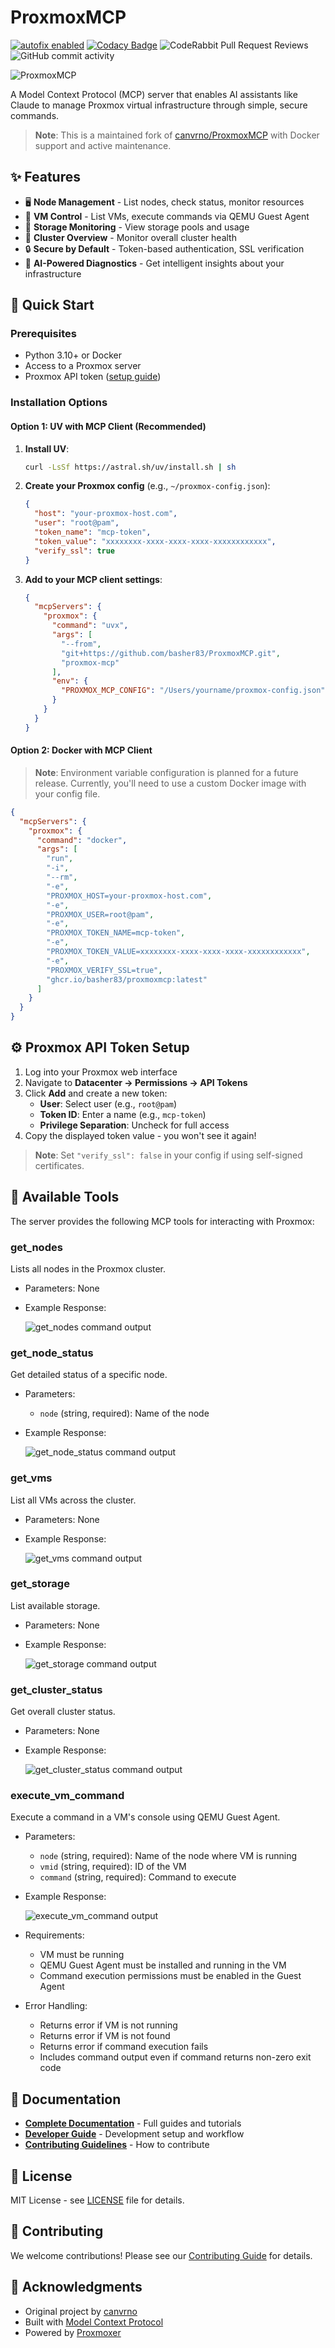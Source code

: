 # ProxmoxMCP

[![autofix enabled](https://shields.io/badge/autofix.ci-yes-success)](https://autofix.ci)
[![Codacy Badge](https://app.codacy.com/project/badge/Grade/fcb0843f9b1a45a586b0a5426d0a09c0)](https://app.codacy.com/gh/basher83/ProxmoxMCP/dashboard?utm_source=gh&utm_medium=referral&utm_content=&utm_campaign=Badge_grade)
![CodeRabbit Pull Request Reviews](https://img.shields.io/coderabbit/prs/github/basher83/ProxmoxMCP?utm_source=oss&utm_medium=github&utm_campaign=basher83%2FProxmoxMCP&labelColor=171717&color=FF570A&link=https%3A%2F%2Fcoderabbit.ai&label=CodeRabbit+Reviews)
<img alt="GitHub commit activity" src="https://img.shields.io/github/commit-activity/w/basher83/ProxmoxMCP">

![ProxmoxMCP](https://github.com/user-attachments/assets/e32ab79f-be8a-420c-ab2d-475612150534)

A Model Context Protocol (MCP) server that enables AI assistants like Claude to manage
Proxmox virtual infrastructure through simple, secure commands.

> **Note**: This is a maintained fork of [canvrno/ProxmoxMCP](https://github.com/canvrno/ProxmoxMCP)
> with Docker support and active maintenance.

## ✨ Features

- 🖥️ **Node Management** - List nodes, check status, monitor resources
- 🚀 **VM Control** - List VMs, execute commands via QEMU Guest Agent
- 💾 **Storage Monitoring** - View storage pools and usage
- 🏢 **Cluster Overview** - Monitor overall cluster health
- 🔒 **Secure by Default** - Token-based authentication, SSL verification
- 🤖 **AI-Powered Diagnostics** - Get intelligent insights about your infrastructure

## 🚀 Quick Start

### Prerequisites

- Python 3.10+ or Docker
- Access to a Proxmox server
- Proxmox API token ([setup guide](#-proxmox-api-token-setup))

### Installation Options

#### Option 1: UV with MCP Client (Recommended)

1. **Install UV**:

   ```bash
   curl -LsSf https://astral.sh/uv/install.sh | sh
   ```

1. **Create your Proxmox config** (e.g., `~/proxmox-config.json`):

   ```json
   {
     "host": "your-proxmox-host.com",
     "user": "root@pam",
     "token_name": "mcp-token",
     "token_value": "xxxxxxxx-xxxx-xxxx-xxxx-xxxxxxxxxxxx",
     "verify_ssl": true
   }
   ```

1. **Add to your MCP client settings**:

   ```json
   {
     "mcpServers": {
       "proxmox": {
         "command": "uvx",
         "args": [
           "--from",
           "git+https://github.com/basher83/ProxmoxMCP.git",
           "proxmox-mcp"
         ],
         "env": {
           "PROXMOX_MCP_CONFIG": "/Users/yourname/proxmox-config.json"
         }
       }
     }
   }
   ```

#### Option 2: Docker with MCP Client

> **Note**: Environment variable configuration is planned for a future release.
> Currently, you'll need to use a custom Docker image with your config file.

```json
{
  "mcpServers": {
    "proxmox": {
      "command": "docker",
      "args": [
        "run",
        "-i",
        "--rm",
        "-e",
        "PROXMOX_HOST=your-proxmox-host.com",
        "-e",
        "PROXMOX_USER=root@pam",
        "-e",
        "PROXMOX_TOKEN_NAME=mcp-token",
        "-e",
        "PROXMOX_TOKEN_VALUE=xxxxxxxx-xxxx-xxxx-xxxx-xxxxxxxxxxxx",
        "-e",
        "PROXMOX_VERIFY_SSL=true",
        "ghcr.io/basher83/proxmoxmcp:latest"
      ]
    }
  }
}
```

## ⚙️ Proxmox API Token Setup

1. Log into your Proxmox web interface
1. Navigate to **Datacenter → Permissions → API Tokens**
1. Click **Add** and create a new token:
   - **User**: Select user (e.g., `root@pam`)
   - **Token ID**: Enter a name (e.g., `mcp-token`)
   - **Privilege Separation**: Uncheck for full access
1. Copy the displayed token value - you won't see it again!

> **Note**: Set `"verify_ssl": false` in your config if using self-signed certificates.

## 🔧 Available Tools

The server provides the following MCP tools for interacting with Proxmox:

### get_nodes

Lists all nodes in the Proxmox cluster.

- Parameters: None
- Example Response:

  ![get_nodes command output](graphics/get_nodes.png)

### get_node_status

Get detailed status of a specific node.

- Parameters:
  - `node` (string, required): Name of the node
- Example Response:

  ![get_node_status command output](graphics/get_node_status.png)

### get_vms

List all VMs across the cluster.

- Parameters: None
- Example Response:

  ![get_vms command output](graphics/get_vms.png)

### get_storage

List available storage.

- Parameters: None
- Example Response:

  ![get_storage command output](graphics/get_storage.png)

### get_cluster_status

Get overall cluster status.

- Parameters: None
- Example Response:

  ![get_cluster_status command output](graphics/get_cluster_status.png)

### execute_vm_command

Execute a command in a VM's console using QEMU Guest Agent.

- Parameters:
  - `node` (string, required): Name of the node where VM is running
  - `vmid` (string, required): ID of the VM
  - `command` (string, required): Command to execute
- Example Response:

  ![execute_vm_command output](graphics/execute_vm_command.png)

- Requirements:
  - VM must be running
  - QEMU Guest Agent must be installed and running in the VM
  - Command execution permissions must be enabled in the Guest Agent
- Error Handling:
  - Returns error if VM is not running
  - Returns error if VM is not found
  - Returns error if command execution fails
  - Includes command output even if command returns non-zero exit code

## 📖 Documentation

- **[Complete Documentation](https://the-mothership.gitbook.io/proxmox-mcp/)** - Full guides and tutorials
- **[Developer Guide](docs/DEVELOPER.md)** - Development setup and workflow
- **[Contributing Guidelines](CONTRIBUTING.md)** - How to contribute

## 📄 License

MIT License - see [LICENSE](LICENSE) file for details.

## 🤝 Contributing

We welcome contributions! Please see our [Contributing Guide](CONTRIBUTING.md) for details.

## 🙏 Acknowledgments

- Original project by [canvrno](https://github.com/canvrno/ProxmoxMCP)
- Built with [Model Context Protocol](https://github.com/modelcontextprotocol/sdk)
- Powered by [Proxmoxer](https://github.com/proxmoxer/proxmoxer)
